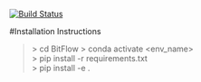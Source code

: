 [![Build Status](https://travis-ci.org/rdaly525/BitFlow.svg?branch=master)](https://travis-ci.org/rdaly525/BitFlow)


#Installation Instructions

>\> cd BitFlow 
>\> conda activate \<env_name\>    
>\> pip install -r requirements.txt  
>\> pip install -e .
